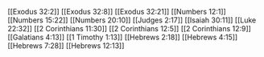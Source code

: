 [[Exodus 32:2]]
[[Exodus 32:8]]
[[Exodus 32:21]]
[[Numbers 12:1]]
[[Numbers 15:22]]
[[Numbers 20:10]]
[[Judges 2:17]]
[[Isaiah 30:11]]
[[Luke 22:32]]
[[2 Corinthians 11:30]]
[[2 Corinthians 12:5]]
[[2 Corinthians 12:9]]
[[Galatians 4:13]]
[[1 Timothy 1:13]]
[[Hebrews 2:18]]
[[Hebrews 4:15]]
[[Hebrews 7:28]]
[[Hebrews 12:13]]
